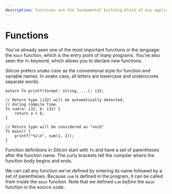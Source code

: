```yaml
---
description: Functions are the fundamental building block of any application in Silicon.
---
```


# Functions

You’ve already seen one of the most important functions in the language: the `main` function, which is the entry point of many programs. You’ve also seen the `fn` keyword, which allows you to declare new functions.

_Silicon_ prefers _snake case_ as the conventional style for function and variable names. In snake case, all letters are lowercase and underscores separate words.

```text
extern fn printf(format: string, ...): i32;

// Return type (i32) will be automatically detected,
// during compile time.
fn sum(a: i32, b: i32) {
    return a + b;
}

// Return type will be considered as "void"
fn main() {
    printf("%i\n", sum(1, 2));
}

```

Function definitions in _Silicon_ start with `fn` and have a set of parentheses after the function name. The curly brackets tell the compiler where the function body begins and ends.

We can call any function we’ve defined by entering its name followed by a set of parentheses. Because `sum` is defined in the program, it can be called from inside the `main` function. Note that we defined `sum` _before_ the `main` function in the source code..


